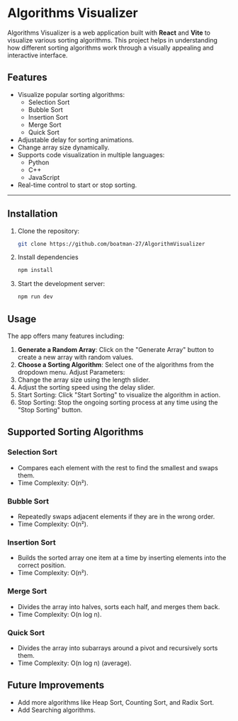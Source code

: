 # Algorithms Visualizer

Algorithms Visualizer is a web application built with **React** and **Vite** to visualize various sorting algorithms. This project helps in understanding how different sorting algorithms work through a visually appealing and interactive interface.

## Features

- Visualize popular sorting algorithms:
  - Selection Sort
  - Bubble Sort
  - Insertion Sort
  - Merge Sort
  - Quick Sort
- Adjustable delay for sorting animations.
- Change array size dynamically.
- Supports code visualization in multiple languages:
  - Python
  - C++
  - JavaScript
- Real-time control to start or stop sorting.

---

## Installation

1. Clone the repository:
   ```bash
   git clone https://github.com/boatman-27/AlgorithmVisualizer
   ```
2. Install dependencies
   ```bash
   npm install
   ```
3. Start the development server:
   ```bash
   npm run dev
   ```
## Usage
The app offers many features including:

1. **Generate a Random Array**: Click on the "Generate Array" button to create a new array with random values.
2. **Choose a Sorting Algorithm**: Select one of the algorithms from the dropdown menu.
Adjust Parameters:
3. Change the array size using the length slider.
4. Adjust the sorting speed using the delay slider.
5. Start Sorting: Click "Start Sorting" to visualize the algorithm in action.
6. Stop Sorting: Stop the ongoing sorting process at any time using the "Stop Sorting" button.

## Supported Sorting Algorithms
### Selection Sort
- Compares each element with the rest to find the smallest and swaps them.
- Time Complexity: O(n²).
  
### Bubble Sort
- Repeatedly swaps adjacent elements if they are in the wrong order.
- Time Complexity: O(n²).

### Insertion Sort
- Builds the sorted array one item at a time by inserting elements into the correct position.
- Time Complexity: O(n²).

### Merge Sort
- Divides the array into halves, sorts each half, and merges them back.
- Time Complexity: O(n log n).

### Quick Sort
- Divides the array into subarrays around a pivot and recursively sorts them.
- Time Complexity: O(n log n) (average).

## Future Improvements
- Add more algorithms like Heap Sort, Counting Sort, and Radix Sort.
- Add Searching algorithms.
